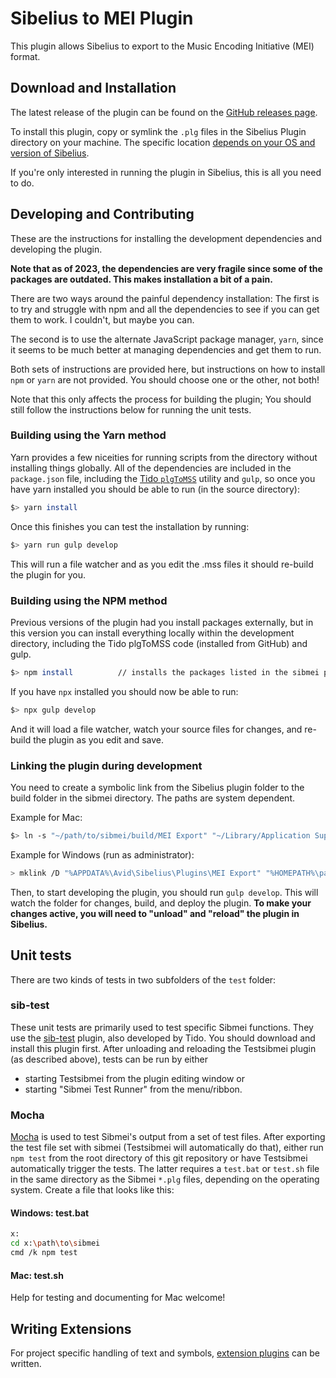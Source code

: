 # Sibelius to MEI Plugin

This plugin allows Sibelius to export to the Music Encoding Initiative (MEI) format.

## Download and Installation

The latest release of the plugin can be found on the [GitHub releases page](https://github.com/music-encoding/sibmei/releases).

To install this plugin, copy or symlink the `.plg` files in the Sibelius Plugin directory on your machine. The specific location [depends on your OS and version of Sibelius](http://www.sibelius.com/download/plugins/index.html?help=install).

If you're only interested in running the plugin in Sibelius, this is all you need to do.

## Developing and Contributing

These are the instructions for installing the development dependencies and developing the plugin.

**Note that as of 2023, the dependencies are very fragile since some of the packages are outdated. This makes installation a bit of a pain.**

There are two ways around the painful dependency installation: The first is to try and struggle with npm and all the dependencies to see if you can get them to work. I couldn't, but maybe you can.

The second is to use the alternate JavaScript package manager, `yarn`, since it seems to be much better at managing dependencies and get them to run.

Both sets of instructions are provided here, but instructions on how to install `npm` or `yarn` are not provided. You should choose one or the other, not both!

Note that this only affects the process for building the plugin; You should still follow the instructions below for running the unit tests.

### Building using the Yarn method

Yarn provides a few niceities for running scripts from the directory without installing things globally. All of the dependencies are included in the `package.json` file, including the [Tido `plgToMSS`](https://github.com/tido/plgToMSS) utility and `gulp`, so once you have yarn installed you should be able to run (in the source directory):

```sh
$> yarn install
```

Once this finishes you can test the installation by running:

```sh
$> yarn run gulp develop
```

This will run a file watcher and as you edit the .mss files it should re-build the plugin for you.

### Building using the NPM method

Previous versions of the plugin had you install packages externally, but in this version you can install everything locally within the development directory, including the Tido plgToMSS code (installed from GitHub) and gulp.

```sh
$> npm install          // installs the packages listed in the sibmei package.json directory
```

If you have `npx` installed you should now be able to run:

```sh
$> npx gulp develop
```

And it will load a file watcher, watch your source files for changes, and re-build the plugin as you edit and save.

### Linking the plugin during development

You need to create a symbolic link from the Sibelius plugin folder to the build folder in the sibmei directory. The paths are system dependent.

Example for Mac:

```sh
$> ln -s "~/path/to/sibmei/build/MEI Export" "~/Library/Application Support/Avid/Sibelius 7.5/Plugins/MEI Export"
```

Example for Windows (run as administrator):

```sh
> mklink /D "%APPDATA%\Avid\Sibelius\Plugins\MEI Export" "%HOMEPATH%\path\to\sibmei\build\MEI Export"
```

Then, to start developing the plugin, you should run `gulp develop`. This will watch the folder for changes, build, and deploy the plugin. **To make your changes active, you will need to "unload" and "reload" the plugin in Sibelius.**

## Unit tests

There are two kinds of tests in two subfolders of the `test` folder:

### sib-test

These unit tests are primarily used to test specific Sibmei functions.  They use the [sib-test](https://github.com/tido/sib-test) plugin, also developed by Tido. You should download and install this plugin first. After unloading and reloading the Testsibmei plugin (as described above), tests can be run by either

* starting Testsibmei from the plugin editing window or
* starting "Sibmei Test Runner" from the menu/ribbon.

### Mocha

[Mocha](https://mochajs.org/) is used to test Sibmei's output from a set of test files.  After exporting the test file set with sibmei (Testsibmei will automatically do that), either run `npm test` from the root directory of this git repository or have Testsibmei automatically trigger the tests.  The latter requires a `test.bat` or `test.sh` file in the same directory as the Sibmei `*.plg` files, depending on the operating system. Create a file that looks like this:

#### Windows: test.bat

```sh
x:
cd x:\path\to\sibmei
cmd /k npm test
```

#### Mac: test.sh

Help for testing and documenting for Mac welcome!

## Writing Extensions

For project specific handling of text and symbols, [extension plugins](Extensions.md) can be written.
